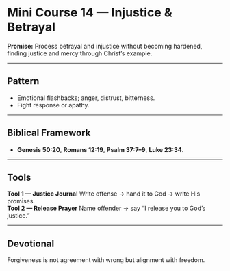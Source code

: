 # Mini Course 14 — Injustice & Betrayal
**Promise:** Process betrayal and injustice without becoming hardened, finding justice and mercy through Christ’s example.

---

## Pattern
- Emotional flashbacks; anger, distrust, bitterness.
- Fight response or apathy.

---

## Biblical Framework
- **Genesis 50:20**, **Romans 12:19**, **Psalm 37:7–9**, **Luke 23:34**.

---

## Tools
**Tool 1 — Justice Journal**
Write offense → hand it to God → write His promises.  
**Tool 2 — Release Prayer**
Name offender → say “I release you to God’s justice.”  

---

## Devotional
Forgiveness is not agreement with wrong but alignment with freedom.
